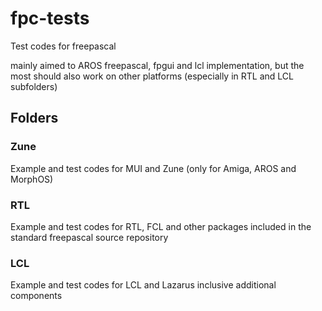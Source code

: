 # fpc-tests
Test codes for freepascal

mainly aimed to AROS freepascal, fpgui and lcl implementation, but the most should also work on other platforms (especially in RTL and LCL subfolders)

## Folders
### Zune
Example and test codes for MUI and Zune (only for Amiga, AROS and MorphOS)
### RTL
Example and test codes for RTL, FCL and other packages included in the standard freepascal source repository
### LCL
Example and test codes for LCL and Lazarus inclusive additional components
